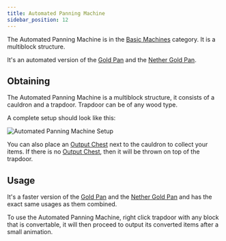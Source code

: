 ```yaml
---
title: Automated Panning Machine
sidebar_position: 12
---
```


The Automated Panning Machine is in the [Basic Machines](/docs/Slimefun/Basic-Machines) category. It is a multiblock structure.

It's an automated version of the [Gold Pan](Gold-Pan) and the [Nether Gold Pan](Nether-Gold-Pan).

## Obtaining

The Automated Panning Machine is a multiblock structure, it consists of a cauldron and a trapdoor. Trapdoor can be of any wood type.

A complete setup should look like this:

![Automated Panning Machine Setup](https://raw.githubusercontent.com/TheBusyBiscuit/Slimefun4-Wiki/master/images/multiblock-automated-panning-machine.png)

You can also place an [Output Chest](Output-Chest) next to the cauldron to collect your items. If there is no [Output Chest](Output-Chest), then it will be thrown on top of the trapdoor.

## Usage

It's a faster version of the [Gold Pan](Gold-Pan) and the [Nether Gold Pan](Nether-Gold-Pan) and has the exact same usages as them combined.

To use the Automated Panning Machine, right click trapdoor with any block that is convertable, it will then proceed to output its converted items after a small animation.
